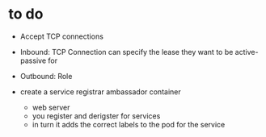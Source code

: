 # to do

* Accept TCP connections
* Inbound: TCP Connection can specify the lease they want to be active-passive for
* Outbound: Role




* create a service registrar ambassador container
    * web server
    * you register and derigster for services
    * in turn it adds the correct labels to the pod for the service
